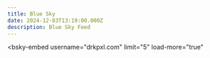 ```yaml
---
title: Blue Sky
date: 2024-12-03T13:19:00.000Z
description: Blue Sky Feed
---
```

  <script type="module" src="https://cdn.jsdelivr.net/npm/bsky-embed/dist/bsky-embed.es.js" async></script>

  <bsky-embed
    username="drkpxl.com"
    limit="5"
    load-more="true"
  >
  </bsky-embed>
